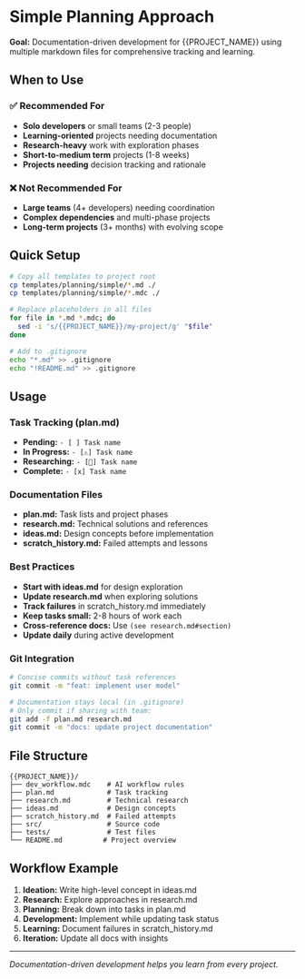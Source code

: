 # Simple Planning Approach

**Goal:** Documentation-driven development for {{PROJECT_NAME}} using multiple markdown files for comprehensive tracking and learning.

## When to Use

### ✅ Recommended For
- **Solo developers** or small teams (2-3 people)
- **Learning-oriented** projects needing documentation
- **Research-heavy** work with exploration phases
- **Short-to-medium term** projects (1-8 weeks)
- **Projects needing** decision tracking and rationale

### ❌ Not Recommended For
- **Large teams** (4+ developers) needing coordination
- **Complex dependencies** and multi-phase projects
- **Long-term projects** (3+ months) with evolving scope

## Quick Setup

```bash
# Copy all templates to project root
cp templates/planning/simple/*.md ./
cp templates/planning/simple/*.mdc ./

# Replace placeholders in all files
for file in *.md *.mdc; do
  sed -i 's/{{PROJECT_NAME}}/my-project/g' "$file"
done

# Add to .gitignore
echo "*.md" >> .gitignore
echo "!README.md" >> .gitignore
```

## Usage

### Task Tracking (plan.md)
- **Pending:** `- [ ] Task name`
- **In Progress:** `- [⚠️] Task name`  
- **Researching:** `- [🔬] Task name`
- **Complete:** `- [x] Task name`

### Documentation Files
- **plan.md:** Task lists and project phases
- **research.md:** Technical solutions and references
- **ideas.md:** Design concepts before implementation
- **scratch_history.md:** Failed attempts and lessons

### Best Practices
- **Start with ideas.md** for design exploration
- **Update research.md** when exploring solutions
- **Track failures** in scratch_history.md immediately
- **Keep tasks small:** 2-8 hours of work each
- **Cross-reference docs:** Use `(see research.md#section)`
- **Update daily** during active development

### Git Integration
```bash
# Concise commits without task references
git commit -m "feat: implement user model"

# Documentation stays local (in .gitignore)
# Only commit if sharing with team:
git add -f plan.md research.md
git commit -m "docs: update project documentation"
```

## File Structure
```
{{PROJECT_NAME}}/
├── dev_workflow.mdc    # AI workflow rules
├── plan.md             # Task tracking
├── research.md         # Technical research
├── ideas.md            # Design concepts
├── scratch_history.md  # Failed attempts
├── src/                # Source code
├── tests/              # Test files
└── README.md          # Project overview
```

## Workflow Example

1. **Ideation:** Write high-level concept in ideas.md
2. **Research:** Explore approaches in research.md
3. **Planning:** Break down into tasks in plan.md
4. **Development:** Implement while updating task status
5. **Learning:** Document failures in scratch_history.md
6. **Iteration:** Update all docs with insights

---

*Documentation-driven development helps you learn from every project.* 